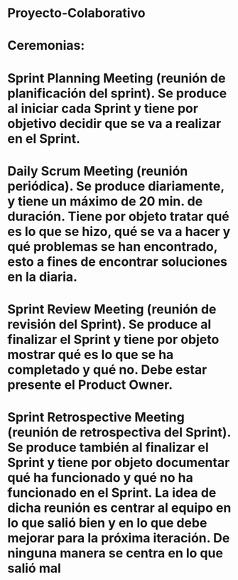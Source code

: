 # Proyecto-Colaborativo

# Ceremonias:

# Sprint Planning Meeting (reunión de planificación del sprint). Se produce al iniciar cada Sprint y tiene por objetivo decidir que se va a realizar en el Sprint.

# Daily Scrum Meeting (reunión periódica). Se produce diariamente, y tiene un máximo de 20 min. de duración. Tiene por objeto tratar qué es lo que se hizo, qué se va a hacer y qué problemas se han encontrado, esto a fines de encontrar soluciones en la diaria.

# Sprint Review Meeting (reunión de revisión del Sprint). Se produce al finalizar el Sprint y tiene por objeto mostrar qué es lo que se ha completado y qué no. Debe estar presente el Product Owner.

# Sprint Retrospective Meeting (reunión de retrospectiva del Sprint). Se produce también al finalizar el Sprint y tiene por objeto documentar qué ha funcionado y qué no ha funcionado en el Sprint. La idea de dicha reunión es centrar al equipo en lo que salió bien y en lo que debe mejorar para la próxima iteración. De ninguna manera se centra en lo que salió mal 
